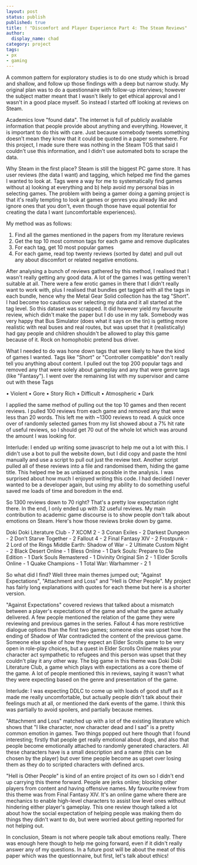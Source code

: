 ```yaml
---
layout: post
status: publish
published: true
title: ! "Discomfort and Player Experience Part 4: The Steam Reviews"
author:
  display_name: chad
category: project
tags:
- px
- gaming
---
```


A common pattern for exploratory studies is to do one study which is broad and shallow, and follow up those findings with a deep but narrow study. My original plan was to do a questionnaire with follow-up interviews; however the subject matter meant that I wasn't likely to get ethical approval and I wasn't in a good place myself. So instead I started off looking at reviews on Steam.

<!--more-->

Academics love "found data". The internet is full of publicly available information that people provide about anything and everything. However, it is important to do this with care. Just because somebody tweets something doesn't mean they know that it could be quoted in a paper somewhere. For this project, I made sure there was nothing in the Steam TOS that said I couldn't use this information, and I didn't use automated bots to scrape the data.

Why Steam in the first place? Steam is still the biggest PC game store. It has user reviews (the data I want) and tagging, which helped me find the games I wanted to look at. Tags were a way for me to systematically find games without a) looking at everything and b) help avoid my personal bias in selecting games. The problem with being a gamer doing a gaming project is that it's really tempting to look at games or genres you already like and ignore ones that you don't, even though those have equal potential for creating the data I want (uncomfortable experiences).

My method was as follows:

1) Find all the games mentioned in the papers from my literature reviews
2) Get the top 10 most common tags for each game and remove duplicates
2) For each tag, get 10 most popular games
3) For each game, read top twenty reviews (sorted by date) and pull out any about discomfort or related negative emotions.

After analysing a bunch of reviews gathered by this method, I realised that I wasn't really getting any good data. A lot of the games I was getting weren't suitable at all. There were a few erotic games in there that I didn't really want to work with, plus I realised that bundles get tagged with all the tags in each bundle, hence why the Metal Gear Solid collection has the tag "Short". I had become too cautious over selecting my data and it all started at the tag level. So this dataset was scrapped. It did however yield my favourite review, which didn't make the paper but I do use in my talk. Somebody was very happy that Bus Simulator (does what it says on the tin) is getting more realistic with real buses and real routes, but was upset that it (realistically) had gay people and children shouldn't be allowed to play this game because of it. Rock on homophobic pretend bus driver.

What I needed to do was hone down tags that were likely to have the kind of games I wanted. Tags like "Short" or "Controller compatible" don't really tell you anything about content. I pulled out the top 200 popular tags and removed any that were solely about gameplay and any that were genre tags (like "Fantasy"). I went over the remaining list with my supervisor and came out with these Tags

• Violent
• Gore
• Story Rich
• Difficult
• Atmospheric
• Dark

I applied the same method of pulling out the top 10 games and then recent reviews. I pulled 100 reviews from each game and removed any that were less than 20 words. This left me with ~1300 reviews to read. A quick once over of randomly selected games from my list showed about a 7% hit rate of useful reviews, so I should get 70 out of the whole lot which was around the amount I was looking for.

Interlude: I ended up writing some javascript to help me out a lot with this. I didn't use a bot to pull the website down, but I did copy and paste the html manually and use a script to pull out just the review text. Another script pulled all of these reviews into a file and randomised them, hiding the game title. This helped me be as unbiased as possible in the analysis. I was surprised about how much I enjoyed writing this code. I had decided I never wanted to be a developer again, but using my ability to do something useful saved me loads of time and boredom in the end.

So 1300 reviews down to 70 right? That's a pretty low expectation right there. In the end, I only ended up with 32 useful reviews. My main contribution to academic game discourse is to show people don't talk about emotions on Steam. Here's how those reviews broke down by game.

Doki Doki Literature Club - 7
XCOM 2 - 3
Conan Exiles - 2
Darkest Dungeon - 2
Don’t Starve Together - 2
Fallout 4 - 2
Final Fantasy XIV - 2
Frostpunk - 2
Lord of the Rings Middle Earth: Shadow of War - 2
Ultimate Custom Night - 2
Black Desert Online - 1
Bless Online - 1
Dark Souls: Prepare to Die Edition - 1
Dark Souls Remastered - 1
Divinity Original Sin 2 - 1
Elder Scrolls Online - 1
Quake Champions - 1
Total War: Warhammer - 2 1

So what did I find? Well three main themes jumped out; "Against Expectations", "Attachment and Loss" and "Hell is Other People". My project has fairly long explanations with quotes for each theme but here is a shorter version.

"Against Expectations" covered reviews that talked about a mismatch between a player's expectations of the game and what the game actually delivered. A few people mentioned the relation of the game they were reviewing and previous games in the series. Fallout 4 has more restrictive dialogue options than the first two games; someone else was upset how the ending of Shadow of War contradicted the content of the previous game. Someone else spoke of how they expect an Elder Scrolls game to be very open in role-play choices, but a quest in Elder Scrolls Online makes your character act sympathetic to refugees and this person was upset that they couldn't play it any other way. The big game in this theme was Doki Doki Literature Club, a game which plays with expectations as a core theme of the game. A lot of people mentioned this in reviews, saying it wasn't what they were expecting based on the genre and presentation of the game.

Interlude: I was expecting DDLC to come up with loads of good stuff as it made me really uncomfortable, but actually people didn't talk about their feelings much at all, or mentioned the dark events of the game. I think this was partially to avoid spoilers, and partially because memes.

"Attachment and Loss" matched up with a lot of the existing literature which shows that "I like character, now character dead and I sad" is a pretty common emotion in games. Two things popped out here though that I found interesting; firstly that people get really emotional about dogs, and also that people become emotionally attached to randomly generated characters. All these characters have is a small description and a name (this can be chosen by the player) but over time people become as upset over losing them as they do to scripted characters with defined arcs.

"Hell is Other People" is kind of an entire project of its own so I didn't end up carrying this theme forward. People are jerks online; blocking other players from content and having offensive names. My favourite review from this theme was from Final Fantasy XIV. It's an online game where there are mechanics to enable high-level characters to assist low level ones without hindering either player's gameplay. This one review though talked a lot about how the social expectation of helping people was making them do things they didn't want to do, but were worried about getting reported for not helping out.

In conclusion, Steam is not where people talk about emotions really. There was enough here though to help me going forward, even if it didn't really answer any of my questions. In a future post will be about the meat of this paper which was the questionnaire, but first, let's talk about ethics!

